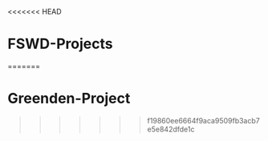 <<<<<<< HEAD
# FSWD-Projects
=======
# Greenden-Project
>>>>>>> f19860ee6664f9aca9509fb3acb7e5e842dfde1c
